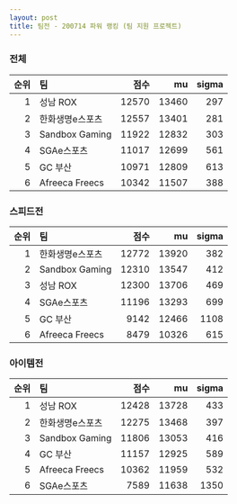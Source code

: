 ```yaml
---
layout: post
title: 팀전 - 200714 파워 랭킹 (팀 지원 프로젝트)
---
```



### 전체

| 순위 | 팀 | 점수 | mu | sigma |
|---:|:---|---:|---:|---:|
| 1 | 성남 ROX | 12570 | 13460 | 297 |
| 2 | 한화생명e스포츠 | 12557 | 13401 | 281 |
| 3 | Sandbox Gaming | 11922 | 12832 | 303 |
| 4 | SGAe스포츠 | 11017 | 12699 | 561 |
| 5 | GC 부산 | 10971 | 12809 | 613 |
| 6 | Afreeca Freecs | 10342 | 11507 | 388 |

### 스피드전

| 순위 | 팀 | 점수 | mu | sigma |
|---:|:---|---:|---:|---:|
| 1 | 한화생명e스포츠 | 12772 | 13920 | 382 |
| 2 | Sandbox Gaming | 12310 | 13547 | 412 |
| 3 | 성남 ROX | 12300 | 13706 | 469 |
| 4 | SGAe스포츠 | 11196 | 13293 | 699 |
| 5 | GC 부산 | 9142 | 12466 | 1108 |
| 6 | Afreeca Freecs | 8479 | 10326 | 615 |

### 아이템전

| 순위 | 팀 | 점수 | mu | sigma |
|---:|:---|---:|---:|---:|
| 1 | 성남 ROX | 12428 | 13728 | 433 |
| 2 | 한화생명e스포츠 | 12275 | 13468 | 397 |
| 3 | Sandbox Gaming | 11806 | 13053 | 416 |
| 4 | GC 부산 | 11157 | 12925 | 589 |
| 5 | Afreeca Freecs | 10362 | 11959 | 532 |
| 6 | SGAe스포츠 | 7589 | 11638 | 1350 |
